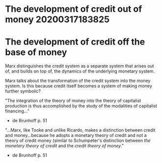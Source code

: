 The development of credit out of money 20200317183825
========================================



# The development of credit off the base of money

Marx distinguishes the credit system as a separate system that arises out of, and builds on top of, the dynamics of the underlying monetary system.


Marx talks about the transformation of the credit system into the money system. Is this because credit itself becomes a system of making money further symbolic?

"The integration of the theory of money into the theory of capitalist production is thus accomplished by the study of the modalities of capitalist financing..."

- de Brunhoff p. 51


"...Marx, like Tooke and unlike Ricardo, makes a distinction between credit and money...because he adopts a monetary theory of credit and not a theory of credit money (similar to Schumpeter's distinction between *the monetary theory of credit* and the *credit theory of money*."

- de Brunhoff p. 51